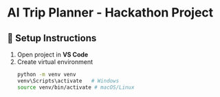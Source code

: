# AI Trip Planner - Hackathon Project

## 🚀 Setup Instructions
1. Open project in **VS Code**
2. Create virtual environment
   ```bash
   python -m venv venv
   venv\Scripts\activate   # Windows
   source venv/bin/activate # macOS/Linux
